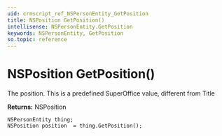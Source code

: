 ```yaml
---
uid: crmscript_ref_NSPersonEntity_GetPosition
title: NSPosition GetPosition()
intellisense: NSPersonEntity.GetPosition
keywords: NSPersonEntity, GetPosition
so.topic: reference
---
```


# NSPosition GetPosition()

The position. This is a predefined SuperOffice value, different from Title

**Returns:** NSPosition

```crmscript
NSPersonEntity thing;
NSPosition position  = thing.GetPosition();
```

